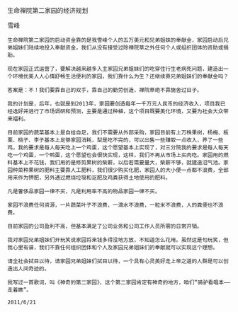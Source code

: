 生命禅院第二家园的经济规划

雪峰


    生命禅院第二家园的启动资金靠的是我雪峰个人的五万美元和兄弟姐妹的奉献金，家园启动后兄弟姐妹们陆续地投入奉献资金，我们从没有接受过除禅院草之外任何个人或组织团体的资助或捐助。

    现在家园正式运营了，要解决越来越多入主家园兄弟姐妹们的吃穿住行生老病死问题，建造出一个环境优美人人心情舒畅生活便利的家园，我们靠什么为生？还继续靠兄弟姐妹们的奉献金吗？

    答案是：不！我们要靠自己的双手，靠自己的勤劳创造，禅院草绝不靠施舍过日子。

    我的计划是，后年，也就是到2013年，家园要创造每年一千万元人民币的经济收入，项目我已经选好并进行了市场调研和预测，主要是通过种植，这个项目既要美化环境，又要为社会大众带来福利。

    目前家园的蔬菜基本上是自给自足，我们不需要从外部采购，家园目前有上万株果树，杨梅、板栗、桃子、李子基本上足够家园消耗，梨是吃不完的，可以出售一些赚取一点收入，养了一些鸡，我的要求是每人每天吃上一个鸡蛋，这个愿望基本上实现了，对三分院我的要求是每人每天吃一个鸡蛋，一个鸭蛋，这个愿望也会很快实现，这样，我们不再从市场上买肉吃。家园用的燃料基本上不花钱，我们用的是修剪果树的柴薪，以后若需要量大，柴薪不够，就建造沼气池。家园种菜种果树的肥料主要靠人工肥料，我们很少购买化肥，家园人的大小便一点都不浪费，全部用来作为钾肥，另外通过燃烧垃圾和沤肥及鸡粪获得土地使用的肥料。

    凡是奢侈品家园一律不买，凡是利用率不高的物品家园一律不买。

    家园不浪费任何资源，一片蔬菜叶子不浪费，一滴水不浪费，一粒米不浪费，人的粪便也不浪费。

    目前家园的公司盈利不高，但基本满足了公司业务和公司工作人员所需的日常开销。

    我对家园兄弟姐妹们开玩笑说家园将来钱多得没地方放，不知道怎么花用。虽然这是句玩笑，但我心里有谱，我们不靠任何组织团体和个人及家园兄弟姐妹们的奉献就可以实现这个理想。

    请全社会拭目以待，请家园兄弟姐妹们拭目以待，一个具有心灵美好走上帝之道的人群是可以创造出人间奇迹的。

    我写过一首歌词，叫《神奇的第二家园》，这个第二家园肯定有神奇的地方，咱们“骑驴看唱本——走着瞧”。

    2011/6/21



